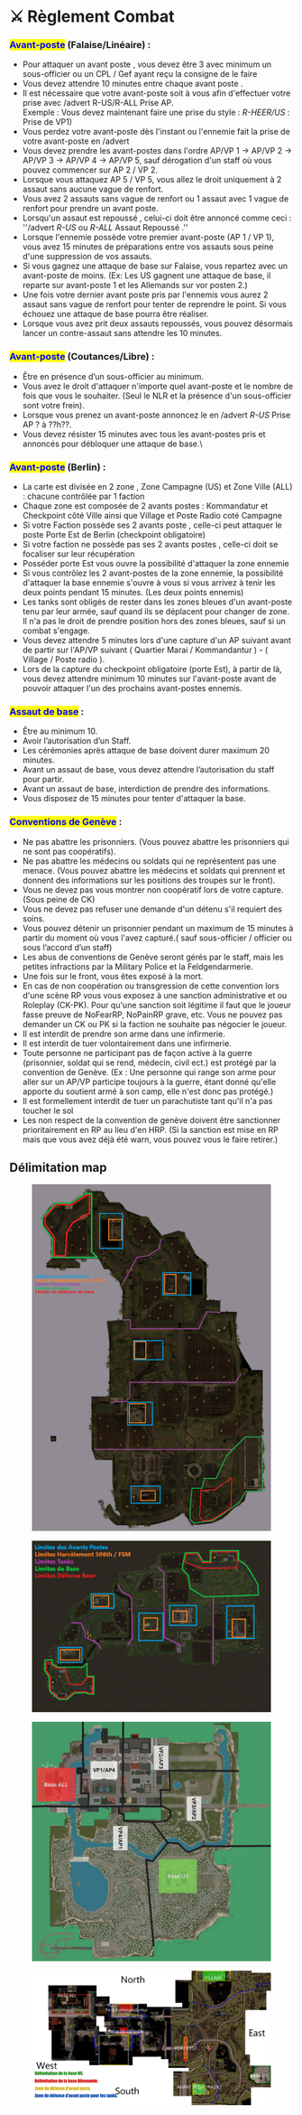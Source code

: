 # ⚔️ Règlement Combat

### <mark style="color:blue;">**Avant-poste**</mark>**&#x20; (Falaise/Linéaire) :**

* Pour attaquer un avant poste , vous devez être 3 avec minimum un sous-officier ou un CPL / Gef ayant reçu la consigne de le faire
* Vous devez attendre 10 minutes entre chaque avant poste .
* Il est nécessaire que votre avant-poste soit à vous afin d'effectuer votre prise avec /advert R-US/R-ALL Prise AP.
  \
  Exemple : Vous devez maintenant faire une prise du style : _R-HEER/US_ : Prise de VP1)
* Vous perdez votre avant-poste dès l'instant ou l'ennemie fait la prise de votre avant-poste en /advert
* Vous devez prendre les avant-postes dans l'ordre AP/VP 1 -> AP/VP 2 -> AP/VP 3 -> AP/VP 4 -> AP/VP 5, sauf dérogation d'un staff où vous pouvez commencer sur AP 2 / VP 2.
* Lorsque vous attaquez AP 5 / VP 5, vous allez le droit uniquement à 2 assaut sans aucune vague de renfort.
* Vous avez 2 assauts sans vague de renfort ou 1 assaut avec 1 vague de renfort pour prendre un avant poste.
* Lorsqu'un assaut est repoussé , celui-ci doit être annoncé comme ceci : ''/advert _R-US_ ou _R-ALL_ Assaut Repoussé .''
* Lorsque l'ennemie possède votre premier avant-poste (AP 1 / VP 1), vous avez 15 minutes de préparations entre vos assauts sous peine d'une suppression de vos assauts.
* Si vous gagnez une attaque de base sur Falaise, vous repartez avec un avant-poste de moins. (Ex: Les US gagnent une attaque de base, il reparte sur avant-poste 1 et les Allemands sur vor posten 2.)
* Une fois votre dernier avant poste pris par l'ennemis vous aurez 2 assaut sans vague de renfort pour tenter de reprendre le point. Si vous échouez une attaque de base pourra être réaliser.&#x20;
* Lorsque vous avez prit deux assauts repoussés, vous pouvez désormais lancer un contre-assaut sans attendre les 10 minutes.

### <mark style="color:blue;">Avant-poste</mark>  (Coutances/Libre) :

* Être en présence d’un sous-officier au minimum.
* Vous avez le droit d'attaquer n'importe quel avant-poste et le nombre de fois que vous le souhaiter. (Seul le NLR et la présence d'un sous-officier sont votre frein).
* Lorsque vous prenez un avant-poste annoncez le en /advert _R-US_ Prise AP ? à ??h??.
* Vous devez résister 15 minutes avec tous les avant-postes pris et annoncés pour débloquer une attaque de base.\


### <mark style="color:blue;">Avant-poste</mark> (Berlin) :&#x20;

* La carte est divisée en 2 zone , Zone Campagne (US) et Zone Ville (ALL) : chacune contrôlée par 1 faction
* Chaque zone est composée de 2 avants postes : Kommandatur et Checkpoint côté Ville ainsi que Village et Poste Radio coté Campagne
* Si votre Faction possède ses 2 avants poste , celle-ci peut attaquer le poste Porte Est de Berlin (checkpoint obligatoire)
* Si votre faction ne possède pas ses 2 avants postes , celle-ci doit se focaliser sur leur récupération
* Posséder porte Est vous ouvre la possibilité d'attaquer la zone ennemie
* Si vous contrôlez les 2 avant-postes de la zone ennemie, la possibilité d'attaquer la base ennemie s'ouvre à vous si vous arrivez à tenir les deux points pendant 15 minutes. (Les deux points ennemis)
* Les tanks sont obligés de rester dans les zones bleues d'un avant-poste tenu par leur armée, sauf quand ils se déplacent pour changer de zone. Il n'a pas le droit de prendre position hors des zones bleues, sauf si un combat s'engage.
* Vous devez attendre 5 minutes lors d'une capture d'un AP suivant avant de partir sur l'AP/VP suivant ( Quartier Marai / Kommandantur ) - ( Village / Poste radio ).
* Lors de la capture du checkpoint obligatoire (porte Est), à partir de là, vous devez attendre minimum 10 minutes sur l'avant-poste avant de pouvoir attaquer l'un des prochains avant-postes ennemis.



### <mark style="color:blue;">Assaut de base</mark> :

* Être au minimum 10.
* Avoir l’autorisation d’un Staff.
* Les cérémonies après attaque de base doivent durer maximum 20 minutes.
* Avant un assaut de base, vous devez attendre l’autorisation du staff pour partir.
* Avant un assaut de base, interdiction de prendre des informations.
* Vous disposez de 15 minutes pour tenter d'attaquer la base.

### <mark style="color:blue;">Conventions de Genève</mark> :

* Ne pas abattre les prisonniers. (Vous pouvez abattre les prisonniers qui ne sont pas coopératifs).
* Ne pas abattre les médecins ou soldats qui ne représentent pas une menace. (Vous pouvez abattre les médecins et soldats qui prennent et donnent des informations sur les positions des troupes sur le front).
* Vous ne devez pas vous montrer non coopératif lors de votre capture. (Sous peine de CK)
* Vous ne devez pas refuser une demande d'un détenu s'il requiert des soins.
* Vous pouvez détenir un prisonnier pendant un maximum de 15 minutes à partir du moment où vous l'avez capturé.( sauf sous-officier / officier ou sous l’accord d’un staff)
* Les abus de conventions de Genève seront gérés par le staff, mais les petites infractions par la Military Police et la Feldgendarmerie.
* Une fois sur le front, vous êtes exposé à la mort.
* En cas de non coopération ou transgression de cette convention lors d'une scène RP vous vous exposez à une sanction administrative et ou Roleplay (CK-PK). Pour qu'une sanction soit légitime il faut que le joueur fasse preuve de NoFearRP, NoPainRP grave, etc. Vous ne pouvez pas demander un CK ou PK si la faction ne souhaite pas négocier le joueur.
* Il est interdit de prendre son arme dans une infirmerie.
* Il est interdit de tuer volontairement dans une infirmerie.
* Toute personne ne participant pas de façon active à la guerre (prisonnier, soldat qui se rend, médecin, civil ect.) est protégé par la convention de Genève. (Ex : Une personne qui range son arme pour aller sur un AP/VP participe toujours à la guerre, étant donné qu'elle apporte du soutient armé à son camp, elle n'est donc pas protégé.)
* Il est formellement interdit de tuer un parachutiste tant qu'il n'a pas toucher le sol
* Les non respect de la convention de genève doivent être sanctionner prioritairement en RP au lieu d'en HRP. (Si la sanction est mise en RP mais que vous avez déjà été warn, vous pouvez vous le faire retirer.)



## Délimitation map

<figure><img src=".gitbook/assets/image (1).png" alt=""><figcaption></figcaption></figure>

<figure><img src=".gitbook/assets/Carte LBRP.png" alt=""><figcaption></figcaption></figure>

<figure><img src=".gitbook/assets/VP1AP4_1.png" alt=""><figcaption></figcaption></figure>

<figure><img src=".gitbook/assets/k.png" alt=""><figcaption></figcaption></figure>
